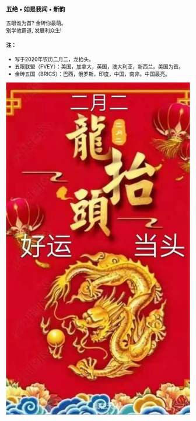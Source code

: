 ### 五绝 • 如是我闻 • 新韵
五眼谁为首? 金砖你最萌。\
别学他霸道, 发展利众生! 

#### 注：
- 写于2020年农历二月二，龙抬头。
- 五眼联盟（FVEY）：美国，加拿大，英国，澳大利亚，新西兰。美国为首。 
- 金砖五国（BRICS）：巴西，俄罗斯，印度，中国，南非。中国最亮。

![](01.jpg)
